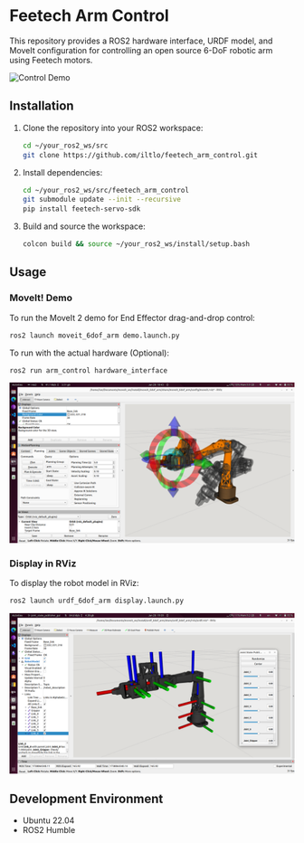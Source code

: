 # Feetech Arm Control

This repository provides a ROS2 hardware interface, URDF model, and MoveIt configuration for controlling an open source 6-DoF robotic arm using Feetech motors.

![Control Demo](docs/images/control_demo.gif)

## Installation

1. Clone the repository into your ROS2 workspace:
    ```bash
    cd ~/your_ros2_ws/src
    git clone https://github.com/iltlo/feetech_arm_control.git
    ```

2. Install dependencies:
    ```bash
    cd ~/your_ros2_ws/src/feetech_arm_control
    git submodule update --init --recursive
    pip install feetech-servo-sdk
    ```

3. Build and source the workspace:
    ```bash
    colcon build && source ~/your_ros2_ws/install/setup.bash
    ```

## Usage

### MoveIt! Demo

To run the MoveIt 2 demo for End Effector drag-and-drop control:
```bash
ros2 launch moveit_6dof_arm demo.launch.py
```

To run with the actual hardware (Optional):
```bash
ros2 run arm_control hardware_interface
```

![moveit-screenshot](docs/images/moveit_demo.png)

### Display in RViz

To display the robot model in RViz:
```bash
ros2 launch urdf_6dof_arm display.launch.py
```

![rviz-screenshot](docs/images/rviz_joint_state_pub.png)

## Development Environment
- Ubuntu 22.04
- ROS2 Humble
